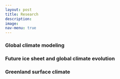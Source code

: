 ```yaml
---
layout: post
title: Research
description:
image:
nav-menu: true
---
```


### Global climate modeling

### Future ice sheet and global climate evolution

### Greenland surface climate
